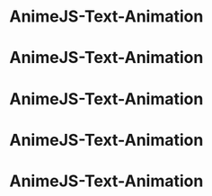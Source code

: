 # AnimeJS-Text-Animation
# AnimeJS-Text-Animation
# AnimeJS-Text-Animation
# AnimeJS-Text-Animation
# AnimeJS-Text-Animation
